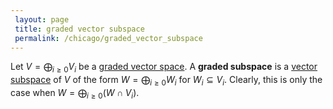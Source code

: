 ```yaml
---
 layout: page
 title: graded vector subspace
 permalink: /chicago/graded_vector_subspace
---
```

Let $V = \bigoplus_{i\geq0} V_i$ be a [graded vector space](https://mathgloss.github.io/MathGloss/graded_vector_space). A **graded subspace** is a [vector subspace](https://mathgloss.github.io/MathGloss/vector_subspace) of $V$ of the form $W = \bigoplus_{i\geq 0}W_i$ for $W_i \subseteq V_i$.  Clearly, this is only the case when $W= \bigoplus_{i\geq 0} (W\cap V_i)$. 

